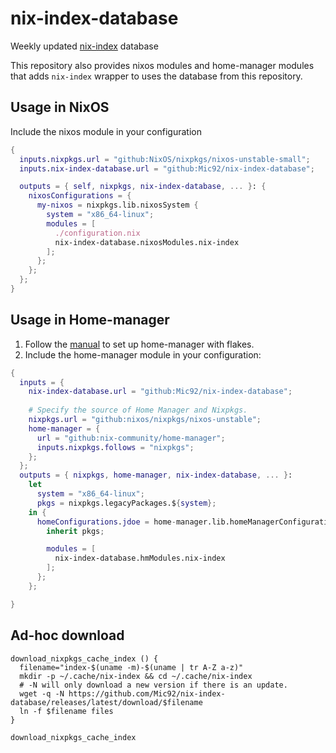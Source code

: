 # nix-index-database

Weekly updated [nix-index](https://github.com/bennofs/nix-index) database

This repository also provides nixos modules and home-manager modules that adds
`nix-index` wrapper to uses the database from this repository.

## Usage in NixOS

Include the nixos module in your configuration

```nix
{
  inputs.nixpkgs.url = "github:NixOS/nixpkgs/nixos-unstable-small";
  inputs.nix-index-database.url = "github:Mic92/nix-index-database";

  outputs = { self, nixpkgs, nix-index-database, ... }: {
    nixosConfigurations = {
      my-nixos = nixpkgs.lib.nixosSystem {
        system = "x86_64-linux";
        modules = [
          ./configuration.nix
          nix-index-database.nixosModules.nix-index
        ];
      };
    };
  };
}
```


## Usage in Home-manager

1. Follow the [manual](https://github.com/nix-community/home-manager/blob/master/docs/nix-flakes.adoc) to set up home-manager with flakes.
2. Include the home-manager module in your configuration:


```nix
{
  inputs = {
    nix-index-database.url = "github:Mic92/nix-index-database";
    
    # Specify the source of Home Manager and Nixpkgs.
    nixpkgs.url = "github:nixos/nixpkgs/nixos-unstable";
    home-manager = {
      url = "github:nix-community/home-manager";
      inputs.nixpkgs.follows = "nixpkgs";
    };
  };
  outputs = { nixpkgs, home-manager, nix-index-database, ... }:
    let
      system = "x86_64-linux";
      pkgs = nixpkgs.legacyPackages.${system};
    in {
      homeConfigurations.jdoe = home-manager.lib.homeManagerConfiguration {
        inherit pkgs;

        modules = [
          nix-index-database.hmModules.nix-index
        ];
      };
    };

}
```

## Ad-hoc download

```shell
download_nixpkgs_cache_index () {
  filename="index-$(uname -m)-$(uname | tr A-Z a-z)"
  mkdir -p ~/.cache/nix-index && cd ~/.cache/nix-index
  # -N will only download a new version if there is an update.
  wget -q -N https://github.com/Mic92/nix-index-database/releases/latest/download/$filename
  ln -f $filename files
}

download_nixpkgs_cache_index
```

